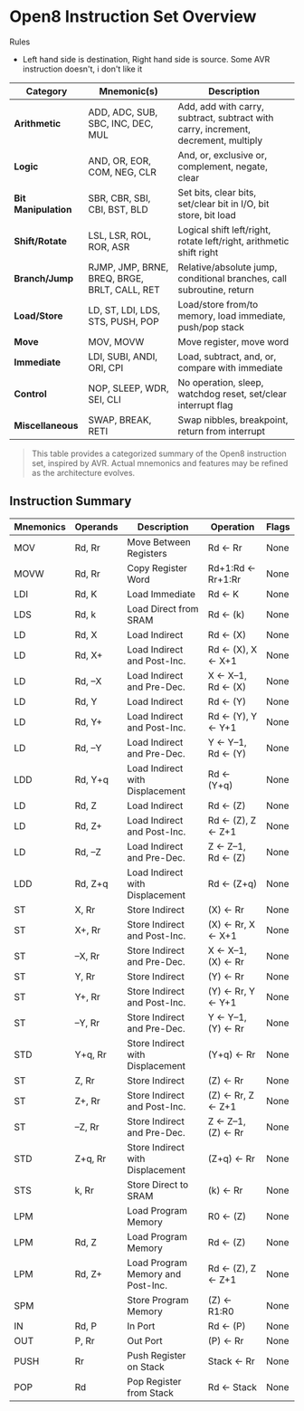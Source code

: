# Open8 Instruction Set Overview

Rules

- Left hand side is destination, Right hand side is source. Some AVR instruction doesn't, i don't like it

| Category         | Mnemonic(s)         | Description                                      |
|------------------|---------------------|--------------------------------------------------|
| **Arithmetic**   | ADD, ADC, SUB, SBC, INC, DEC, MUL | Add, add with carry, subtract, subtract with carry, increment, decrement, multiply |
| **Logic**        | AND, OR, EOR, COM, NEG, CLR      | And, or, exclusive or, complement, negate, clear |
| **Bit Manipulation** | SBR, CBR, SBI, CBI, BST, BLD | Set bits, clear bits, set/clear bit in I/O, bit store, bit load |
| **Shift/Rotate** | LSL, LSR, ROL, ROR, ASR          | Logical shift left/right, rotate left/right, arithmetic shift right |
| **Branch/Jump**  | RJMP, JMP, BRNE, BREQ, BRGE, BRLT, CALL, RET | Relative/absolute jump, conditional branches, call subroutine, return |
| **Load/Store**   | LD, ST, LDI, LDS, STS, PUSH, POP | Load/store from/to memory, load immediate, push/pop stack |
| **Move**         | MOV, MOVW                      | Move register, move word                         |
| **Immediate**    | LDI, SUBI, ANDI, ORI, CPI      | Load, subtract, and, or, compare with immediate  |
| **Control**      | NOP, SLEEP, WDR, SEI, CLI      | No operation, sleep, watchdog reset, set/clear interrupt flag |
| **Miscellaneous**| SWAP, BREAK, RETI              | Swap nibbles, breakpoint, return from interrupt  |

> This table provides a categorized summary of the Open8 instruction set, inspired by AVR. Actual mnemonics and features may be refined as the architecture evolves.

## Instruction Summary

| Mnemonics   | Operands         | Description                                 | Operation                                 | Flags |
|-------------|------------------|---------------------------------------------|-------------------------------------------|-------|
| MOV         | Rd, Rr           | Move Between Registers                      | Rd ← Rr                                   | None  |
| MOVW        | Rd, Rr           | Copy Register Word                          | Rd+1:Rd ← Rr+1:Rr                         | None  |
| LDI         | Rd, K            | Load Immediate                              | Rd ← K                                    | None  |
| LDS         | Rd, k            | Load Direct from SRAM                       | Rd ← (k)                                  | None  |
| LD          | Rd, X            | Load Indirect                               | Rd ← (X)                                  | None  |
| LD          | Rd, X+           | Load Indirect and Post-Inc.                 | Rd ← (X), X ← X+1                         | None  |
| LD          | Rd, –X           | Load Indirect and Pre-Dec.                  | X ← X–1, Rd ← (X)                         | None  |
| LD          | Rd, Y            | Load Indirect                               | Rd ← (Y)                                  | None  |
| LD          | Rd, Y+           | Load Indirect and Post-Inc.                 | Rd ← (Y), Y ← Y+1                         | None  |
| LD          | Rd, –Y           | Load Indirect and Pre-Dec.                  | Y ← Y–1, Rd ← (Y)                         | None  |
| LDD         | Rd, Y+q          | Load Indirect with Displacement             | Rd ← (Y+q)                                | None  |
| LD          | Rd, Z            | Load Indirect                               | Rd ← (Z)                                  | None  |
| LD          | Rd, Z+           | Load Indirect and Post-Inc.                 | Rd ← (Z), Z ← Z+1                         | None  |
| LD          | Rd, –Z           | Load Indirect and Pre-Dec.                  | Z ← Z–1, Rd ← (Z)                         | None  |
| LDD         | Rd, Z+q          | Load Indirect with Displacement             | Rd ← (Z+q)                                | None  |
| ST          | X, Rr            | Store Indirect                              | (X) ← Rr                                  | None  |
| ST          | X+, Rr           | Store Indirect and Post-Inc.                | (X) ← Rr, X ← X+1                         | None  |
| ST          | –X, Rr           | Store Indirect and Pre-Dec.                 | X ← X–1, (X) ← Rr                         | None  |
| ST          | Y, Rr            | Store Indirect                              | (Y) ← Rr                                  | None  |
| ST          | Y+, Rr           | Store Indirect and Post-Inc.                | (Y) ← Rr, Y ← Y+1                         | None  |
| ST          | –Y, Rr           | Store Indirect and Pre-Dec.                 | Y ← Y–1, (Y) ← Rr                         | None  |
| STD         | Y+q, Rr          | Store Indirect with Displacement            | (Y+q) ← Rr                                | None  |
| ST          | Z, Rr            | Store Indirect                              | (Z) ← Rr                                  | None  |
| ST          | Z+, Rr           | Store Indirect and Post-Inc.                | (Z) ← Rr, Z ← Z+1                         | None  |
| ST          | –Z, Rr           | Store Indirect and Pre-Dec.                 | Z ← Z–1, (Z) ← Rr                         | None  |
| STD         | Z+q, Rr          | Store Indirect with Displacement            | (Z+q) ← Rr                                | None  |
| STS         | k, Rr            | Store Direct to SRAM                        | (k) ← Rr                                  | None  |
| LPM         |                  | Load Program Memory                         | R0 ← (Z)                                  | None  |
| LPM         | Rd, Z            | Load Program Memory                         | Rd ← (Z)                                  | None  |
| LPM         | Rd, Z+           | Load Program Memory and Post-Inc.           | Rd ← (Z), Z ← Z+1                         | None  |
| SPM         |                  | Store Program Memory                        | (Z) ← R1:R0                               | None  |
| IN          | Rd, P            | In Port                                     | Rd ← (P)                                  | None  |
| OUT         | P, Rr            | Out Port                                    | (P) ← Rr                                  | None  |
| PUSH        | Rr               | Push Register on Stack                      | Stack ← Rr                                | None  |
| POP         | Rd               | Pop Register from Stack                     | Rd ← Stack                                | None  |

